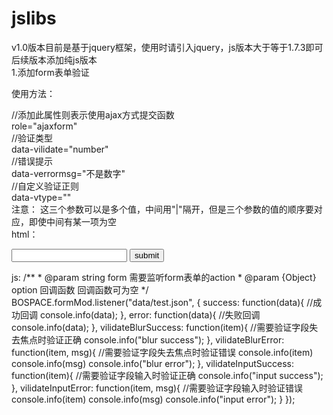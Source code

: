 # jslibs
v1.0版本目前是基于jquery框架，使用时请引入jquery，js版本大于等于1.7.3即可  
后续版本添加纯js版本  
1.添加form表单验证  

使用方法：  
<script src="js/form.min.js"></script>  
//添加此属性则表示使用ajax方式提交函数  
role="ajaxform"  
//验证类型  
data-vilidate="number"  
//错误提示  
data-verrormsg="不是数字"   
//自定义验证正则  
data-vtype=""  
注意： 这三个参数可以是多个值，中间用"|"隔开，但是三个参数的值的顺序要对应，即使中间有某一项为空  
html：  
<form action="data/test.json" method="get" role="ajaxform">  
	<input type="text" name="name" id="name" value="" data-vilidate="number" data-verrormsg="不是数字" data-vtype=""/>  
	<input type="submit" value="submit"/>  
</form>  
js:  
/**  
 * @param string form 需要监听form表单的action  
 * @param {Object} option 回调函数 回调函数可为空  
 */  
BOSPACE.formMod.listener("data/test.json", {  
	success: function(data){  
		//成功回调  
		console.info(data);  
	},  
	error: function(data){  
		//失败回调  
		console.info(data);  
	},  
	vilidateBlurSuccess: function(item){  
		//需要验证字段失去焦点时验证正确  
		console.info("blur success");  
	},  
	vilidateBlurError: function(item, msg){  
		//需要验证字段失去焦点时验证错误  
		console.info(item)  
		console.info(msg)  
		console.info("blur error");  
	},  
	vilidateInputSuccess: function(item){  
		//需要验证字段输入时验证正确  
		console.info("input success");  
	},  
	vilidateInputError: function(item, msg){  
		//需要验证字段输入时验证错误  
		console.info(item)  
		console.info(msg)  
		console.info("input error");  
	}  
});  